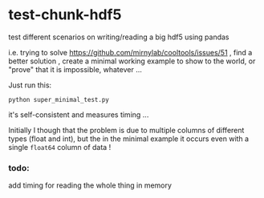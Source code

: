 # test-chunk-hdf5
test different scenarios on writing/reading a big hdf5 using pandas

i.e. trying to solve https://github.com/mirnylab/cooltools/issues/51 , find a better solution , create a minimal working example to show to the world, or "prove" that it is impossible, whatever ...


Just run this:
```
python super_minimal_test.py
```
it's self-consistent and measures timing ...

Initially I though that the problem is due to multiple columns of different types (float and int), but the in the minimal example it occurs even with a single `float64` column of data !

### todo:
add timing for reading the whole thing in memory
